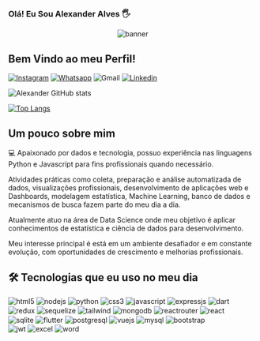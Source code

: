 ### Olá! Eu Sou Alexander Alves 🖐️

<div align="center">
  <img align="center" alt="banner" src="https://user-images.githubusercontent.com/62291803/193156795-2d108733-82a0-4859-9692-828f2ae8d230.png" />
</div> 

## Bem Vindo ao meu Perfil! 
[![Instagram](https://img.shields.io/badge/Instagram-E4405F?style=for-the-badge&logo=instagram&logoColor=white)](https://instagram.com/datascience.dev)
[![Whatsapp](https://img.shields.io/badge/WhatsApp-5522981351510?style=for-the-badge&logo=whatsapp&logoColor=white)](https://wa.me/5522981351510)
![Gmail](https://img.shields.io/badge/Gmail-D14836?style=for-the-badge&logo=fulldevstacks@gmail&logoColor=white)
[![Linkedin](https://img.shields.io/badge/LinkedIn-0077B5?style=for-the-badge&logo=linkedin&logoColor=white)](https://linkedin.com/in/aeca)


![Alexander GitHub stats](https://github-readme-stats.vercel.app/api?username=AlexanderAlves77&show_icons=true&theme=dracula)

[![Top Langs](https://github-readme-stats.vercel.app/api/top-langs/?username=AlexanderAlves77&layout=compact&theme=dracula)](https://github.com/AlexanderAlves77/github-readme-stats)
<br />

## Um pouco sobre mim 

💻 Apaixonado por dados e tecnologia, possuo experiência nas linguagens Python e Javascript para fins profissionais quando necessário. 

Atividades práticas como coleta, preparação e análise automatizada de dados, visualizações profissionais, desenvolvimento de aplicações web e Dashboards, modelagem estatística, Machine Learning, banco de dados e mecanismos de busca fazem parte do meu dia a dia.

Atualmente atuo na área de Data Science onde meu objetivo é aplicar conhecimentos de estatística e ciência de dados para desenvolvimento. <br />

Meu interesse principal é está em um ambiente desafiador e em constante evolução, com oportunidades de crescimento e melhorias profissionais.
<br />

## 🛠 Tecnologias que eu uso no meu dia

<div style="display: inline-block">
  <img align="center" alt="html5" src="https://img.shields.io/badge/HTML5-E34F26?style=for-the-badge&logo=html5&logoColor=white" />
  <img align="center" alt="nodejs" src="https://img.shields.io/badge/Node.js-43853D?style=for-the-badge&logo=node.js&logoColor=white" />
  <img align="center" alt="python" src="https://img.shields.io/badge/Python-14354C?style=for-the-badge&logo=python&logoColor=white" />
  <img align="center" alt="css3" src="https://img.shields.io/badge/CSS3-1572B6?style=for-the-badge&logo=css3&logoColor=white" />
  <img align="center" alt="javascript" src="https://img.shields.io/badge/JavaScript-323330?style=for-the-badge&logo=javascript&logoColor=F7DF1E" />
  <img align="center" alt="expressjs" src="https://img.shields.io/badge/Express.js-404D59?style=for-the-badge" />
  <img align="center" alt="dart" src="https://img.shields.io/badge/Dart-0175C2?style=for-the-badge&logo=dart&logoColor=white" />
  
</div><br />
<div style="display: inline-block">
  <img align="center" alt="redux" src="https://img.shields.io/badge/Redux-593D88?style=for-the-badge&logo=redux&logoColor=white" />    
  <img align="center" alt="sequelize" src="https://img.shields.io/badge/sequelize-323330?style=for-the-badge&logo=sequelize&logoColor=blue" />
  <img align="center" alt="tailwind" src="https://img.shields.io/badge/Tailwind_CSS-38B2AC?style=for-the-badge&logo=tailwind-css&logoColor=white" /> 
  <img align="center" alt="mongodb" src="https://img.shields.io/badge/MongoDB-4EA94B?style=for-the-badge&logo=mongodb&logoColor=white" />
  <img align="center" alt="reactrouter" src="https://img.shields.io/badge/React_Router-CA4245?style=for-the-badge&logo=react-router&logoColor=white" />
  <img align="center" alt="react" src="https://img.shields.io/badge/React-20232A?style=for-the-badge&logo=react&logoColor=61DAFB" />    
<div style="display: inline-block">
</div><br />
  <img align="center" alt="sqlite" src="https://img.shields.io/badge/SQLite-07405E?style=for-the-badge&logo=sqlite&logoColor=white" />
  <img align="center" alt="flutter" src="https://img.shields.io/badge/Flutter-02569B?style=for-the-badge&logo=flutter&logoColor=white" />
  <img align="center" alt="postgresql" src="https://img.shields.io/badge/PostgreSQL-316192?style=for-the-badge&logo=postgresql&logoColor=white" />
  <img align="center" alt="vuejs" src="https://img.shields.io/badge/Vue.js-35495E?style=for-the-badge&logo=vue.js&logoColor=4FC08D" /> 
  <img align="center" alt="mysql" src="https://img.shields.io/badge/MySQL-00000F?style=for-the-badge&logo=mysql&logoColor=white" />  
  <img align="center" alt="bootstrap" src="https://img.shields.io/badge/Bootstrap-563D7C?style=for-the-badge&logo=bootstrap&logoColor=white" />  
</div><br />
<div style="display: inline-block">
  <img align="center" alt="jwt" src="https://img.shields.io/badge/json%20web%20tokens-323330?style=for-the-badge&logo=json-web-tokens&logoColor=pink" />
  <img align="center" alt="excel" src="https://img.shields.io/badge/Microsoft_Excel-217346?style=for-the-badge&logo=microsoft-excel&logoColor=white" />
  <img align="center" alt="word" src="https://img.shields.io/badge/Microsoft_Word-2B579A?style=for-the-badge&logo=microsoft-word&logoColor=white" /> 
</div>
